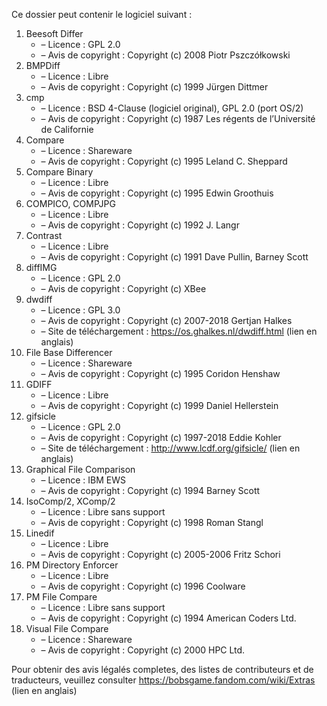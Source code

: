 ﻿Ce dossier peut contenir le logiciel suivant :

1. Beesoft Differ
   - – Licence : GPL 2.0
   - – Avis de copyright : Copyright (c) 2008 Piotr Pszczółkowski
2. BMPDiff
   - – Licence : Libre
   - – Avis de copyright : Copyright (c) 1999 Jürgen Dittmer
3. cmp
   - – Licence : BSD 4-Clause (logiciel original), GPL 2.0 (port OS/2)
   - – Avis de copyright : Copyright (c) 1987 Les régents de l’Université de Californie
4. Compare
   - – Licence : Shareware
   - – Avis de copyright : Copyright (c) 1995 Leland C. Sheppard
5. Compare Binary
   - – Licence : Libre
   - – Avis de copyright : Copyright (c) 1995 Edwin Groothuis
6. COMPICO, COMPJPG
   - – Licence : Libre
   - – Avis de copyright : Copyright (c) 1992 J. Langr
7. Contrast
   - – Licence : Libre
   - – Avis de copyright : Copyright (c) 1991 Dave Pullin, Barney Scott
8. diffIMG
   - – Licence : GPL 2.0
   - – Avis de copyright : Copyright (c) XBee
9. dwdiff
   - – Licence : GPL 3.0
   - – Avis de copyright : Copyright (c) 2007-2018 Gertjan Halkes
   - – Site de téléchargement : https://os.ghalkes.nl/dwdiff.html (lien en anglais)
10. File Base Differencer
    - – Licence : Shareware
    - – Avis de copyright : Copyright (c) 1995 Coridon Henshaw
11. GDIFF
    - – Licence : Libre
    - – Avis de copyright : Copyright (c) 1999 Daniel Hellerstein
12. gifsicle
    - – Licence : GPL 2.0
    - – Avis de copyright : Copyright (c) 1997-2018 Eddie Kohler
    - – Site de téléchargement : http://www.lcdf.org/gifsicle/ (lien en anglais)
13. Graphical File Comparison
    - – Licence : IBM EWS
    - – Avis de copyright : Copyright (c) 1994 Barney Scott
14. IsoComp/2, XComp/2
    - – Licence : Libre sans support
    - – Avis de copyright : Copyright (c) 1998 Roman Stangl
15. Linedif
    - – Licence : Libre
    - – Avis de copyright : Copyright (c) 2005-2006 Fritz Schori
16. PM Directory Enforcer
    - – Licence : Libre
    - – Avis de copyright : Copyright (c) 1996 Coolware
17. PM File Compare
    - – Licence : Libre sans support
    - – Avis de copyright : Copyright (c) 1994 American Coders Ltd.
18. Visual File Compare
    - – Licence : Shareware
    - – Avis de copyright : Copyright (c) 2000 HPC Ltd.

Pour obtenir des avis légalés completes, des listes de contributeurs et de traducteurs, veuillez consulter https://bobsgame.fandom.com/wiki/Extras (lien en anglais)